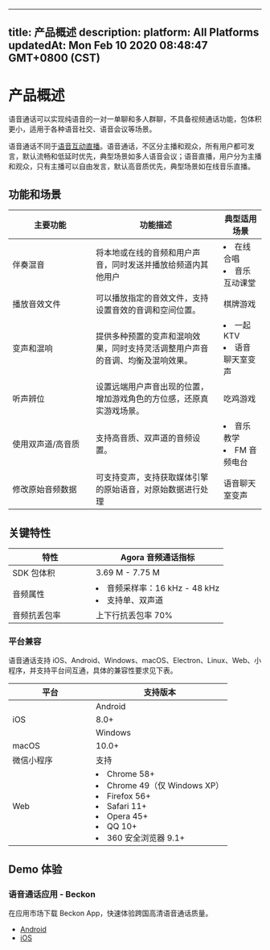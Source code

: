 
---
title: 产品概述
description: 
platform: All Platforms
updatedAt: Mon Feb 10 2020 08:48:47 GMT+0800 (CST)
---
# 产品概述
语音通话可以实现纯语音的一对一单聊和多人群聊，不具备视频通话功能，包体积更小，适用于各种语音社交、语音会议等场景。

语音通话不同于[语音互动直播](https://docs.agora.io/cn/Audio%20Broadcast/product_live_audio?platform=All%20Platforms)。语音通话，不区分主播和观众，所有用户都可发言，默认流畅和低延时优先，典型场景如多人语音会议；语音直播，用户分为主播和观众，只有主播可以自由发言，默认高音质优先，典型场景如在线音乐直播。

## 功能和场景

<style> table th:first-of-type {     width: 150px; } th:third-of-type {     width: 170px; }</style>
| 主要功能          | 功能描述                                                     | 典型适用场景         |
| ----------------- | ------------------------------------------------------------ | -------------------- |
| 伴奏混音          | 将本地或在线的音频和用户声音，同时发送并播放给频道内其他用户 | <li>在线合唱<li>音乐互动课堂 |
| 播放音效文件      | 可以播放指定的音效文件，支持设置音效的音调和空间位置。       | 棋牌游戏             |
| 变声和混响        | 提供多种预置的变声和混响效果，同时支持灵活调整用户声音的音调、均衡及混响效果。 | <li>一起 KTV<li>语音聊天室变声 |
| 听声辨位          | 设置远端用户声音出现的位置，增加游戏角色的方位感，还原真实游戏场景。 | 吃鸡游戏                       |
| 使用双声道/高音质 | 支持高音质、双声道的音频设置。                               | <li>音乐教学<li>FM 音频电台   |
| 修改原始音频数据  | 可支持变声，支持获取媒体引擎的原始语音，对原始数据进行处理   | 语音聊天室变声       |

## 关键特性

| 特性         | Agora 音频通话指标                                           |
| ------------ | ------------------------------------------------------------ |
| SDK 包体积   | 3.69 M - 7.75 M                                              |
| 音频属性     | <li>音频采样率：16 kHz - 48 kHz <li>支持单、双声道           |
| 音频抗丢包率 | 上下行抗丢包率 70%                                           |

### 平台兼容

语音通话支持 iOS、Android、Windows、macOS、Electron、Linux、Web、小程序，并支持平台间互通，具体的兼容性要求见下表。

| 平台       | 支持版本                                                     |
| ---------- | ------------------------------------------------------------ |
	| Android    | <p>4.1+</p><p>Android SDK 支持如下架构：</p><ul><li>ARMv7<li>ARM64<li>x86<li>x86-64                                                         |
| iOS        | 8.0+                                                         |
	| Windows    | <p>XP SP3+</p><p>Windows SDK 支持如下架构：<p><ul><li>x86<li>x64                                                      |
| macOS      | 10.0+                                                        |
| 微信小程序 | 支持                                                         |
| Web        | <li>Chrome 58+ <li>Chrome 49（仅 Windows XP）<li>Firefox 56+ <li>Safari 11+ <li>Opera 45+ <li>QQ 10+ <li>360 安全浏览器 9.1+ |

## Demo 体验

### 语音通话应用 - Beckon

在应用市场下载 Beckon App，快速体验跨国高清语音通话质量。

- [Android](http://dl3.beckon.cc/android/beckon/beckon-release-352.apk)
- [iOS](https://itunes.apple.com/cn/app/id927792759)

